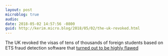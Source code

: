 ```yaml
---
layout: post
microblog: true
audio: 
date: 2018-05-02 14:57:56 -0800
guid: http://kerim.micro.blog/2018/05/02/the-uk-revoked.html
---
```

The UK revoked the visas of tens of thousands of foreign students based on ETS fraud detection software that [turned out to be highly flawed](https://www.ft.com/content/2ae9b7d2-4d0c-11e8-8a8e-22951a2d8493)

